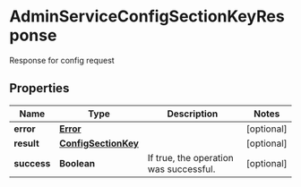 

# AdminServiceConfigSectionKeyResponse

Response for config request
## Properties

Name | Type | Description | Notes
------------ | ------------- | ------------- | -------------
**error** | [**Error**](Error.md) |  |  [optional]
**result** | [**ConfigSectionKey**](ConfigSectionKey.md) |  |  [optional]
**success** | **Boolean** | If true, the operation was successful. |  [optional]



